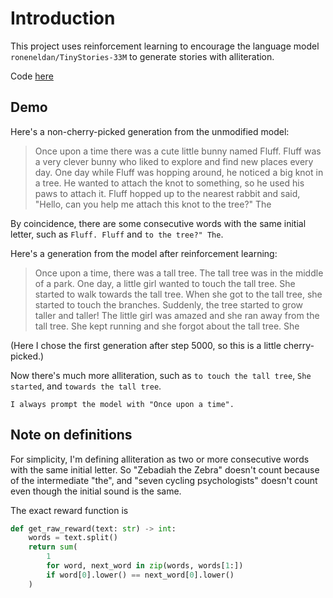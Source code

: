 # Introduction

This project uses reinforcement learning to encourage
the language model `roneneldan/TinyStories-33M` 
to generate stories with alliteration.

Code [here](https://github.com/TheodoreEhrenborg/tiny_stories_rl)

## Demo

Here's a non-cherry-picked generation from the unmodified model:

<!-- step 4: This is the first one from gorgeous-cream-jackal -->

> Once upon a time there was a cute little bunny named Fluff. Fluff was a very clever bunny who liked to explore and find new places every day. One day while Fluff was hopping around, he noticed a big knot in a tree. He wanted to attach the knot to something, so he used his paws to attach it. Fluff hopped up to the nearest rabbit and said, "Hello, can you help me attach this knot to the tree?" The

By coincidence, there are some consecutive words with the same initial letter,
such as 
`Fluff. Fluff`
and
`to the tree?" The`.

Here's a generation from the model after reinforcement learning:

<!-- step 5,079 --- this is the first one from busy-flawless-markhor after step 5000 -->

> Once upon a time, there was a tall tree. The tall tree was in the middle of a park. One day, a little girl wanted to touch the tall tree. She started to walk towards the tall tree. When she got to the tall tree, she started to touch the branches. Suddenly, the tree started to grow taller and taller! The little girl was amazed and she ran away from the tall tree. She kept running and she forgot about the tall tree. She

(Here I chose the first generation after step 5000, 
so this is a little cherry-picked.)

Now there's much more alliteration, such as 
`to touch the tall tree`,
`She started`,
and
`towards the tall tree`.

```admonish
I always prompt the model with "Once upon a time".
```

## Note on definitions

For simplicity, I'm defining alliteration 
as two or more consecutive words with the same
initial letter. So "Zebadiah the Zebra" doesn't count
because of the intermediate "the", and
"seven cycling psychologists" doesn't count 
even though the initial sound is the same.

The exact reward function is 
```python
def get_raw_reward(text: str) -> int:
    words = text.split()
    return sum(
        1
        for word, next_word in zip(words, words[1:])
        if word[0].lower() == next_word[0].lower()
    )
```

